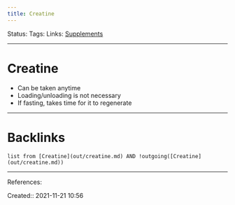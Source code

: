 ```yaml
---
title: Creatine
---
```

Status: 
Tags: 
Links: [Supplements](out/supplements.md)
___
# Creatine
- Can be taken anytime
- Loading/unloading is not necessary
- If fasting, takes time for it to regenerate
___
# Backlinks
```dataview
list from [Creatine](out/creatine.md) AND !outgoing([Creatine](out/creatine.md))
```
___
References:

Created:: 2021-11-21 10:56
